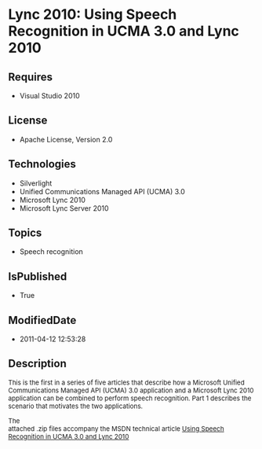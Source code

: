 # Lync 2010: Using Speech Recognition in UCMA 3.0 and Lync 2010
## Requires
* Visual Studio 2010
## License
* Apache License, Version 2.0
## Technologies
* Silverlight
* Unified Communications Managed API (UCMA) 3.0
* Microsoft Lync 2010
* Microsoft Lync Server 2010
## Topics
* Speech recognition
## IsPublished
* True
## ModifiedDate
* 2011-04-12 12:53:28
## Description

<p><span style="font-size:small">This is the first in a series of five articles that describe how a Microsoft Unified Communications Managed API (UCMA) 3.0 application and a Microsoft Lync 2010 application can be combined to perform speech recognition. Part
 1 describes the scenario that motivates the two applications.</span></p>
<p><span style="font-size:small">The</span><br>
<span style="font-size:small">attached .zip&nbsp;files accompany the&nbsp;MSDN technical article
<a href="http://msdn.microsoft.com/en-us/library/gg986848.aspx">Using Speech Recognition in UCMA 3.0 and Lync 2010</a></span></p>
